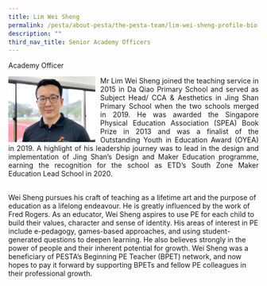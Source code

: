 ```yaml
---
title: Lim Wei Sheng
permalink: /pesta/about-pesta/the-pesta-team/lim-wei-sheng-profile-bio-2021/
description: ""
third_nav_title: Senior Academy Officers
---
```

Academy Officer

<p style="float:left; margin: 0 10px 0px 0">
<img src="/images/wei-sheng.jpeg" alt="Lim Wei Sheng" style="width:175px" /></p>
<p style="text-align:justify">
Mr Lim Wei Sheng joined the teaching service in 2015 in Da Qiao Primary School and served as Subject Head/ CCA & Aesthetics in Jing Shan Primary School when the two schools merged in 2019. He was awarded the Singapore Physical Education Association (SPEA) Book Prize in 2013 and was a finalist of the Outstanding Youth in Education Award (OYEA) in 2019. A highlight of his leadership journey was to lead in the design and implementation of Jing Shan’s Design and Maker Education programme, earning the recognition for the school as ETD’s South Zone Maker Education Lead School in 2020.<br><br>

Wei Sheng pursues his craft of teaching as a lifetime art and the purpose of education as a lifelong endeavour. He is greatly influenced by the work of Fred Rogers. As an educator, Wei Sheng aspires to use PE for each child to build their values, character and sense of identity. His areas of interest in PE include e-pedagogy, games-based approaches, and using student-generated questions to deepen learning. He also believes strongly in the power of people and their inherent potential for growth. Wei Sheng was a beneficiary of PESTA’s Beginning PE Teacher (BPET) network, and now hopes to pay it forward by supporting BPETs and fellow PE colleagues in their professional growth.</p>